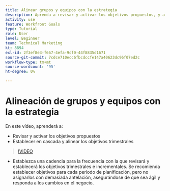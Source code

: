 ```yaml
---
title: Alinear grupos y equipos con la estrategia
description: Aprenda a revisar y activar los objetivos propuestos, y a implementar y alinear los objetivos trimestrales mediante [!DNL Objetivos].
activity: use
feature: Workfront Goals
type: Tutorial
role: User
level: Beginner
team: Technical Marketing
kt: 8894
exl-id: 2f3ef8e3-f667-4efa-9cf0-44f8835d1671
source-git-commit: 7cdce710ecc6fbcdccfe147a40623dc96f07ed2c
workflow-type: tm+mt
source-wordcount: '95'
ht-degree: 0%

---
```


# Alineación de grupos y equipos con la estrategia

En este vídeo, aprenderá a:

* Revisar y activar los objetivos propuestos
* Establecer en cascada y alinear los objetivos trimestrales

>[!VIDEO](https://video.tv.adobe.com/v/335188/?quality=12)

<!--
Pro-tips graphic
-->

* Establezca una cadencia para la frecuencia con la que revisará y establecerá los objetivos trimestrales e incrementales. Se recomienda establecer objetivos para cada período de planificación, pero no asignarlos con demasiada antelación, asegurándose de que sea ágil y responda a los cambios en el negocio.
